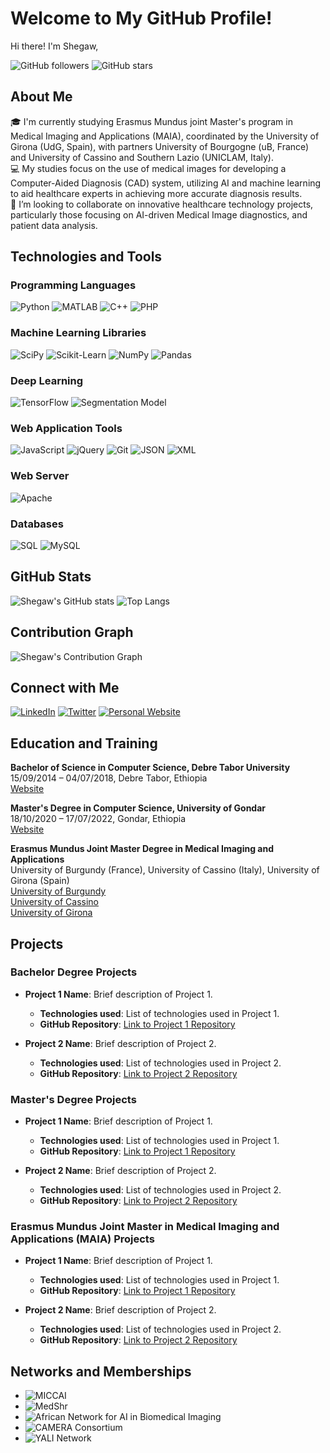 # Welcome to My GitHub Profile!

Hi there! I'm Shegaw,

![GitHub followers](https://img.shields.io/github/followers/ZeNibret?style=social)
![GitHub stars](https://img.shields.io/github/stars/ZeNibret?style=social)

## About Me

🎓 I'm currently studying Erasmus Mundus joint Master's program in Medical Imaging and Applications (MAIA), coordinated by the University of Girona (UdG, Spain), with partners University of Bourgogne (uB, France) and University of Cassino and Southern Lazio (UNICLAM, Italy).  
💻 My studies focus on the use of medical images for developing a Computer-Aided Diagnosis (CAD) system, utilizing AI and machine learning to aid healthcare experts in achieving more accurate diagnosis results.  
👯 I’m looking to collaborate on innovative healthcare technology projects, particularly those focusing on AI-driven Medical Image diagnostics, and patient data analysis.  

## Technologies and Tools

### Programming Languages
![Python](https://img.shields.io/badge/Python-3-blue?style=flat&logo=python)
![MATLAB](https://img.shields.io/badge/MATLAB-R2021a-orange?style=flat&logo=mathworks)
![C++](https://img.shields.io/badge/C++-blue?style=flat&logo=c%2B%2B)
![PHP](https://img.shields.io/badge/PHP-7.4-blue?style=flat&logo=php)

### Machine Learning Libraries
![SciPy](https://img.shields.io/badge/SciPy-1.7.0-blue?style=flat&logo=scipy)
![Scikit-Learn](https://img.shields.io/badge/Scikit--Learn-0.24.2-orange?style=flat&logo=scikit-learn)
![NumPy](https://img.shields.io/badge/NumPy-1.21.1-blue?style=flat&logo=numpy)
![Pandas](https://img.shields.io/badge/Pandas-1.3.1-purple?style=flat&logo=pandas)

### Deep Learning
![TensorFlow](https://img.shields.io/badge/TensorFlow-2.5.0-orange?style=flat&logo=tensorflow)
![Segmentation Model](https://img.shields.io/badge/Segmentation--Model-1.0.1-blue?style=flat)

### Web Application Tools
![JavaScript](https://img.shields.io/badge/JavaScript-ES6+-yellow?style=flat&logo=javascript)
![jQuery](https://img.shields.io/badge/jQuery-3.6.0-blue?style=flat&logo=jquery)
![Git](https://img.shields.io/badge/Git-2.24.3-red?style=flat&logo=git)
![JSON](https://img.shields.io/badge/JSON-Data-orange?style=flat&logo=json)
![XML](https://img.shields.io/badge/XML-Data-blue?style=flat)

### Web Server
![Apache](https://img.shields.io/badge/Apache-2.4-blue?style=flat&logo=apache)

### Databases
![SQL](https://img.shields.io/badge/SQL-Database-blue?style=flat)
![MySQL](https://img.shields.io/badge/MySQL-8.0-blue?style=flat&logo=mysql)

## GitHub Stats

![Shegaw's GitHub stats](https://github-readme-stats.vercel.app/api?username=ZeNibret&show_icons=true&theme=radical)
![Top Langs](https://github-readme-stats.vercel.app/api/top-langs/?username=ZeNibret&layout=compact&theme=radical)

## Contribution Graph

![Shegaw's Contribution Graph](https://activity-graph.herokuapp.com/graph?username=ZeNibret&theme=react-dark)

## Connect with Me

[![LinkedIn](https://img.shields.io/badge/LinkedIn-Shegaw%20Nibret%20Gelaw-blue?style=flat&logo=linkedin)](https://www.linkedin.com/in/shegaw-nibret-gelaw-b8b077168/)
[![Twitter](https://img.shields.io/badge/Twitter-@ze_nibret-blue?style=flat&logo=twitter)](https://x.com/ze_nibret)
[![Personal Website](https://img.shields.io/badge/Website-YourWebsite-blue?style=flat&logo=wordpress)](https://yourwebsite.com)

## Education and Training

**Bachelor of Science in Computer Science, Debre Tabor University**  
15/09/2014 – 04/07/2018, Debre Tabor, Ethiopia  
[Website](https://dtu.edu.et/)

**Master's Degree in Computer Science, University of Gondar**  
18/10/2020 – 17/07/2022, Gondar, Ethiopia  
[Website](https://www.uog.edu.et/)

**Erasmus Mundus Joint Master Degree in Medical Imaging and Applications**  
University of Burgundy (France), University of Cassino (Italy), University of Girona (Spain)  
[University of Burgundy](https://en.u-bourgogne.fr/)  
[University of Cassino](https://www.unicas.it/)  
[University of Girona](https://www.udg.edu/en/)

## Projects

### Bachelor Degree Projects
- **Project 1 Name**: Brief description of Project 1.
  - **Technologies used**: List of technologies used in Project 1.
  - **GitHub Repository**: [Link to Project 1 Repository](#)

- **Project 2 Name**: Brief description of Project 2.
  - **Technologies used**: List of technologies used in Project 2.
  - **GitHub Repository**: [Link to Project 2 Repository](#)

### Master's Degree Projects
- **Project 1 Name**: Brief description of Project 1.
  - **Technologies used**: List of technologies used in Project 1.
  - **GitHub Repository**: [Link to Project 1 Repository](#)

- **Project 2 Name**: Brief description of Project 2.
  - **Technologies used**: List of technologies used in Project 2.
  - **GitHub Repository**: [Link to Project 2 Repository](#)

### Erasmus Mundus Joint Master in Medical Imaging and Applications (MAIA) Projects
- **Project 1 Name**: Brief description of Project 1.
  - **Technologies used**: List of technologies used in Project 1.
  - **GitHub Repository**: [Link to Project 1 Repository](#)

- **Project 2 Name**: Brief description of Project 2.
  - **Technologies used**: List of technologies used in Project 2.
  - **GitHub Repository**: [Link to Project 2 Repository](#)

## Networks and Memberships

- ![MICCAI](https://img.shields.io/badge/MICCAI-Medical%20Image%20Computing%20and%20Computer%20Assisted%20Intervention-blue?style=flat&logo=miccai)
- ![MedShr](https://img.shields.io/badge/MedShr-Community-blue?style=flat&logo=medshr)
- ![African Network for AI in Biomedical Imaging](https://img.shields.io/badge/African%20Network%20for%20AI%20in%20Biomedical%20Imaging-Member-green?style=flat&logo=ai)
- ![CAMERA Consortium](https://img.shields.io/badge/CAMERA%20Consortium-Member-orange?style=flat&logo=camera)
- ![YALI Network](https://img.shields.io/badge/YALI%20Network-Member-blue?style=flat&logo=yali)


